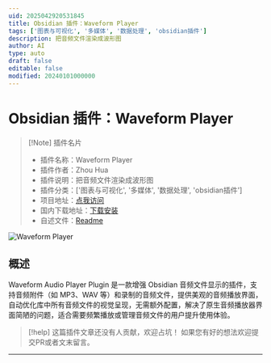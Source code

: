 ```yaml
---
uid: 2025042920531845
title: Obsidian 插件：Waveform Player
tags: ['图表与可视化', '多媒体', '数据处理', 'obsidian插件']
description: 把音频文件渲染成波形图
author: AI
type: auto
draft: false
editable: false
modified: 20240101000000
---
```


# Obsidian 插件：Waveform Player

> [!Note] 插件名片
> - 插件名称：Waveform Player
> - 插件作者：Zhou Hua
> - 插件说明：把音频文件渲染成波形图
> - 插件分类：['图表与可视化', '多媒体', '数据处理', 'obsidian插件']
> - 项目地址：[点我访问](https://github.com/zhouhua/obsidian-waveform-player)
> - 国内下载地址：[下载安装](https://pkmer.cn/products/plugin/pluginMarket/?waveform-player)
> - 自述文件：[Readme](https://ghproxy.net/https://raw.githubusercontent.com/zhouhua/obsidian-waveform-player/main/README.md)

![Waveform Player](https://cdn.pkmer.cn/covers/waveform-player_2_0.png!pkmer)

## 概述

Waveform Audio Player Plugin 是一款增强 Obsidian 音频文件显示的插件，支持音频附件（如 MP3、WAV 等）和录制的音频文件，提供美观的音频播放界面，自动优化库中所有音频文件的视觉呈现，无需额外配置，解决了原生音频播放器界面简陋的问题，适合需要频繁播放或管理音频文件的用户提升使用体验。


> [!help] 
> 这篇插件文章还没有人贡献，欢迎占坑！
> 如果您有好的想法欢迎提交PR或者文末留言。
> 

---



